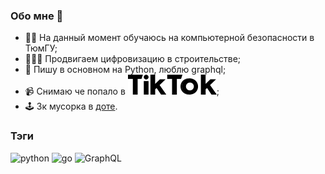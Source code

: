 ### Обо мне 👋
- 👨‍🎓 На данный момент обучаюсь на компьютерной безопасности в ТюмГУ;
- 🐱‍💻🌉 Продвигаем цифровизацию в строительстве;
- 🐍 Пишу в основном на Python, люблю graphql;
- 📹 Снимаю че попало в [<img src="./tiktok-logo.svg"/>](https://www.tiktok.com/@_vodkar);
- 🕹️ 3к мусорка в [доте](https://www.dotabuff.com/players/115131311).

### Тэги
![python](https://img.shields.io/badge/python%20-%23FFD946.svg?&style=for-the-badge&logo=python)
![go](https://img.shields.io/badge/go%20-%23003F6A.svg?&style=for-the-badge&logo=go)
![GraphQL](https://img.shields.io/badge/GraphQL%20-%2311085A.svg?&style=for-the-badge&logo=graphql)
